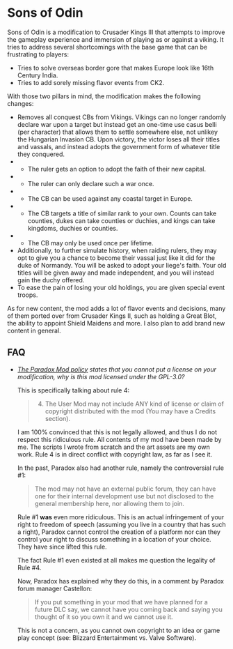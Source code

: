 Sons of Odin
============

Sons of Odin is a modification to Crusader Kings III that attempts to improve the gameplay experience
and immersion of playing as or against a viking. It tries to address several shortcomings with the 
base game that can be frustrating to players:

 * Tries to solve overseas border gore that makes Europe look like 16th Century India.
 * Tries to add sorely missing flavor events from CK2.

With those two pillars in mind, the modification makes the following changes:

 * Removes all conquest CBs from Vikings. Vikings can no longer randomly declare war upon a target but
   instead get an one-time use casus belli (per character) that allows them to settle somewhere else, not
   unlikey the Hungarian Invasion CB. Upon victory, the victor loses all their titles and vassals, and
   instead adopts the government form of whatever title they conquered.
 * * The ruler gets an option to adopt the faith of their new capital.
 * * The ruler can only declare such a war once.
 * * The CB can be used against any coastal target in Europe.
 * * The CB targets a title of similar rank to your own. Counts can take counties, dukes can take counties
     or duchies, and kings can take kingdoms, duchies or counties.
 * * The CB may only be used once per lifetime.
 * Additionally, to further simulate history, when raiding rulers, they may opt to give you a chance to 
   become their vassal just like it did for the duke of Normandy. You will be asked to adopt your liege's
   faith. Your old titles will be given away and made independent, and you will instead gain the duchy
   offered.
 * To ease the pain of losing your old holdings, you are given special event troops.

As for new content, the mod adds a lot of flavor events and decisions, many of them ported over from 
Crusader Kings II, such as holding a Great Blot, the ability to appoint Shield Maidens and more. I also
plan to add brand new content in general.

FAQ
---

* *[The Paradox Mod policy](https://forum.paradoxplaza.com/forum/threads/updated-14-06-18-rules-for-user-made-mods-and-edits-of-pds-games.708039/) states that you cannot put a license on your modification, why is this mod licensed under the GPL-3.0?*

  This is specifically talking about rule 4: 
  > 4) The User Mod may not include ANY kind of license or claim of copyright distributed with the mod (You may have a Credits section).
  
  I am 100% convinced that this is not legally allowed, and thus I do not respect this ridiculous rule. All
  contents of my mod have been made by me. The scripts I wrote from scratch and the art assets are my own
  work. Rule 4 is in direct conflict with copyright law, as far as I see it.

  In the past, Paradox also had another rule, namely the controversial rule #1:

  > The mod may not have an external public forum, they can have one for their internal development use but not disclosed to the general membership here, nor allowing them to join.

  Rule #1 **was** even more ridiculous. This is an actual infringement of your right to freedom of speech
  (assuming you live in a country that has such a right), Paradox cannot control the creation of a platform
  nor can they control your right to discuss something in a location of your choice. They have since lifted
  this rule.

  The fact Rule #1 even existed at all makes me question the legality of Rule #4.

  Now, Paradox has explained why they do this, in a comment by Paradox forum manager Castellon:

  > If you put something in your mod that we have planned for a future DLC say, we cannot have you coming back and saying you thought of it so you own it and we cannot use it.

  This is not a concern, as you cannot own copyright to an idea or game play concept (see: Blizzard Entertainment vs. Valve Software).
